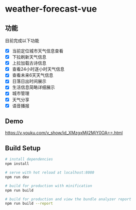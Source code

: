 # weather-forecast-vue

## 功能

目前完成以下功能

- [x] 当前定位城市天气信息查看
- [x] 下拉刷新天气信息
- [x] 上拉加载古诗信息
- [x] 查看24小时逐小时天气信息
- [x] 查看未来6天天气信息
- [x] 日落日出时间展示
- [x] 生活信息简略详细展示
- [x] 城市管理
- [x] 天气分享
- [x] 语音播报

## Demo

https://v.youku.com/v_show/id_XMzgxMjI2MjY0OA==.html

## Build Setup

``` bash
# install dependencies
npm install

# serve with hot reload at localhost:8080
npm run dev

# build for production with minification
npm run build

# build for production and view the bundle analyzer report
npm run build --report
```
